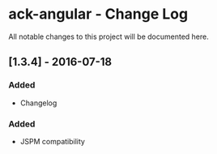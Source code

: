# ack-angular - Change Log
All notable changes to this project will be documented here.


## [1.3.4] - 2016-07-18
### Added
- Changelog
### Added
- JSPM compatibility
